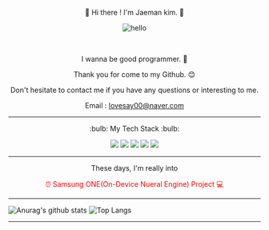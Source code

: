 <div align='center'>

:battery: Hi there ! I'm Jaeman kim. :battery:

![hello](https://jaemaning.github.io/images/hello.gif)
  
<br>
  
I wanna be good programmer. :stars:
  
Thank you for come to my Github. :blush:
  
Don't hesitate to contact me if you have any questions or interesting to me.
  
Email : lovesay00@naver.com
  
</div>

<hr>

<p align="center">:bulb: My Tech Stack :bulb:</p>

<div align='center'>
<img src="https://img.shields.io/badge/Python-f9dd6a?style=flat&logo=Python&logoColor=3776AB"/> <img src="https://img.shields.io/badge/Django-cae9d0?style=flat&logo=Django&logoColor=092E20"/> <img src="https://img.shields.io/badge/HTML5-E34F26?style=flat&logo=HTML5&logoColor=fff"/> <img src="https://img.shields.io/badge/CSS-1572B6?style=flat&logo=CSS3&logoColor=fff"/> <img src="https://img.shields.io/badge/JavaScript-000000?style=flat&logo=JavaScript&logoColor=F7DF1E"/>
</div>

<hr>

<div align='center'>

These days, I'm really into 
  
<span style="color:red"> :alarm_clock: Samsung ONE(On-Device Nueral Engine) Project :computer: </span>
  
</div>



<hr>

![Anurag's github stats](https://github-readme-stats.vercel.app/api?username=jaemaning&show_icons=true&theme=gotham)
![Top Langs](https://github-readme-stats.vercel.app/api/top-langs/?username=jaemaning&layout=compact&theme=gotham)

<hr>
